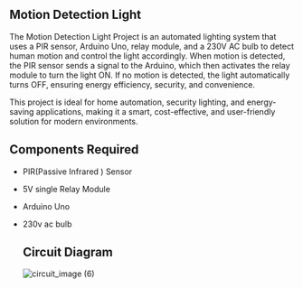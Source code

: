 ## Motion Detection Light

The Motion Detection Light Project is an automated lighting system that uses a PIR sensor, Arduino Uno, relay module, and a 230V AC bulb to detect human motion and control the light accordingly. When motion is detected, the PIR sensor sends a signal to the Arduino, which then activates the relay module to turn the light ON. If no motion is detected, the light automatically turns OFF, ensuring energy efficiency, security, and convenience.

This project is ideal for home automation, security lighting, and energy-saving applications, making it a smart, cost-effective, and user-friendly solution for modern environments. 


## Components Required
- PIR(Passive Infrared ) Sensor
- 5V single Relay Module
- Arduino Uno
- 230v ac bulb

  ## Circuit Diagram

  ![circuit_image (6)](https://github.com/user-attachments/assets/c95b08c1-2f08-412c-b488-a304defc823c)

